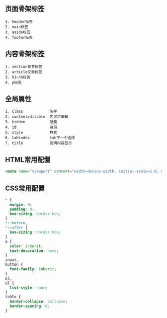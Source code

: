 ## 页面骨架标签
    1. header标签
    2. main标签
    3. aside标签
    4. footer标签

## 内容骨架标签
    1. section章节标签
    2. article文章标签
    3. h1~h6标签
    4. p标签
   






## 全局属性
    1. class            名字
    2. contenteditable  内容可编辑  
    3. hidden           隐藏
    4. id               身份
    5. style            样式
    6. tabindex         tab下一个选择
    7. title            说明内容显示

## HTML常用配置
```html
<meta name="viewport" content="width=device-width, initial-scale=1.0, minimum-scale=1.0, maximum-scale=1.0, user-scalable=no">
```
## CSS常用配置
```CSS
* {
  margin: 0;
  padding: 0;
  box-sizing: border-box;
}
*::before,
*::after {
  box-sizing: border-box;
}
a {
  color: inherit;
  text-decoration: none;
}
input,
button {
  font-family: inherit;
}
ol,
ul {
  list-style: none;
}
table {
  border-collapse: collapse;
  border-spacing: 0;
}
```